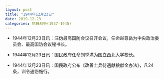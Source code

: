 ```yaml
---
layout: post
title: "1944年12月23日"
date: 2019-12-23
categories: 抗日战争(1937-1945)
---
```


<meta name="referrer" content="no-referrer" />

- 1944年12月23日讯：汪伪最高国防会议召开会议，任命赵尊岳为中央政治委员会、最高国防会议秘书长。 

- 1944年12月23日讯：国民政府任命刘季洪为国立西北大学校长。 

- 1944年12月23日讯：国民政府公布《改善士兵待遇献粮献金办法》，凡24条，训令通饬施行。 

